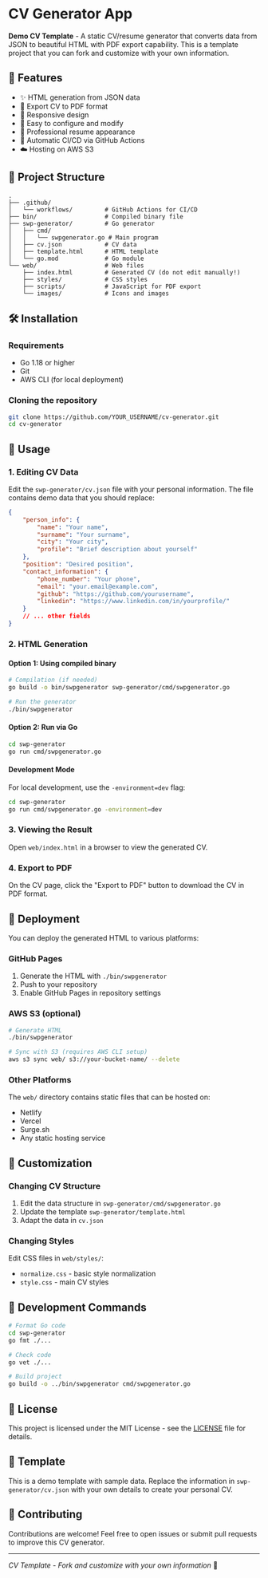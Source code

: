 # CV Generator App

**Demo CV Template** - A static CV/resume generator that converts data from JSON to beautiful HTML with PDF export capability. This is a template project that you can fork and customize with your own information.

## 🚀 Features

- ✨ HTML generation from JSON data
- 📄 Export CV to PDF format
- 🎨 Responsive design
- 🔧 Easy to configure and modify
- 💼 Professional resume appearance
- 🚀 Automatic CI/CD via GitHub Actions
- ☁️ Hosting on AWS S3

## 📁 Project Structure

```
.
├── .github/
│   └── workflows/         # GitHub Actions for CI/CD
├── bin/                   # Compiled binary file
├── swp-generator/         # Go generator
│   ├── cmd/               
│   │   └── swpgenerator.go # Main program
│   ├── cv.json            # CV data
│   ├── template.html      # HTML template
│   └── go.mod             # Go module
└── web/                   # Web files
    ├── index.html         # Generated CV (do not edit manually!)
    ├── styles/            # CSS styles
    ├── scripts/           # JavaScript for PDF export
    └── images/            # Icons and images
```

## 🛠 Installation

### Requirements

- Go 1.18 or higher
- Git
- AWS CLI (for local deployment)

### Cloning the repository

```bash
git clone https://github.com/YOUR_USERNAME/cv-generator.git
cd cv-generator
```

## 📝 Usage

### 1. Editing CV Data

Edit the `swp-generator/cv.json` file with your personal information. The file contains demo data that you should replace:

```json
{
    "person_info": {
        "name": "Your name",
        "surname": "Your surname",
        "city": "Your city",
        "profile": "Brief description about yourself"
    },
    "position": "Desired position",
    "contact_information": {
        "phone_number": "Your phone",
        "email": "your.email@example.com",
        "github": "https://github.com/yourusername",
        "linkedin": "https://www.linkedin.com/in/yourprofile/"
    }
    // ... other fields
}
```

### 2. HTML Generation

#### Option 1: Using compiled binary

```bash
# Compilation (if needed)
go build -o bin/swpgenerator swp-generator/cmd/swpgenerator.go

# Run the generator
./bin/swpgenerator
```

#### Option 2: Run via Go

```bash
cd swp-generator
go run cmd/swpgenerator.go
```

#### Development Mode

For local development, use the `-environment=dev` flag:

```bash
cd swp-generator
go run cmd/swpgenerator.go -environment=dev
```

### 3. Viewing the Result

Open `web/index.html` in a browser to view the generated CV.

### 4. Export to PDF

On the CV page, click the "Export to PDF" button to download the CV in PDF format.

## 🚀 Deployment

You can deploy the generated HTML to various platforms:

### GitHub Pages
1. Generate the HTML with `./bin/swpgenerator`
2. Push to your repository
3. Enable GitHub Pages in repository settings

### AWS S3 (optional)
```bash
# Generate HTML
./bin/swpgenerator

# Sync with S3 (requires AWS CLI setup)
aws s3 sync web/ s3://your-bucket-name/ --delete
```

### Other Platforms
The `web/` directory contains static files that can be hosted on:
- Netlify
- Vercel
- Surge.sh
- Any static hosting service

## 🎨 Customization

### Changing CV Structure

1. Edit the data structure in `swp-generator/cmd/swpgenerator.go`
2. Update the template `swp-generator/template.html`
3. Adapt the data in `cv.json`

### Changing Styles

Edit CSS files in `web/styles/`:
- `normalize.css` - basic style normalization
- `style.css` - main CV styles

## 🔧 Development Commands

```bash
# Format Go code
cd swp-generator
go fmt ./...

# Check code
go vet ./...

# Build project
go build -o ../bin/swpgenerator cmd/swpgenerator.go
```

## 📄 License

This project is licensed under the MIT License - see the [LICENSE](LICENSE) file for details.

## 👤 Template

This is a demo template with sample data. Replace the information in `swp-generator/cv.json` with your own details to create your personal CV.

## 🤝 Contributing

Contributions are welcome! Feel free to open issues or submit pull requests to improve this CV generator.

---

*CV Template - Fork and customize with your own information* 📝
